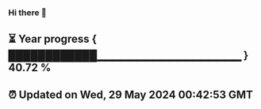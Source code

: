 ### Hi there 👋
⏳ Year progress { ████████████▁▁▁▁▁▁▁▁▁▁▁▁▁▁▁▁▁▁ } 40.72 %
---
⏰ Updated on Wed, 29 May 2024 00:42:53 GMT
---
